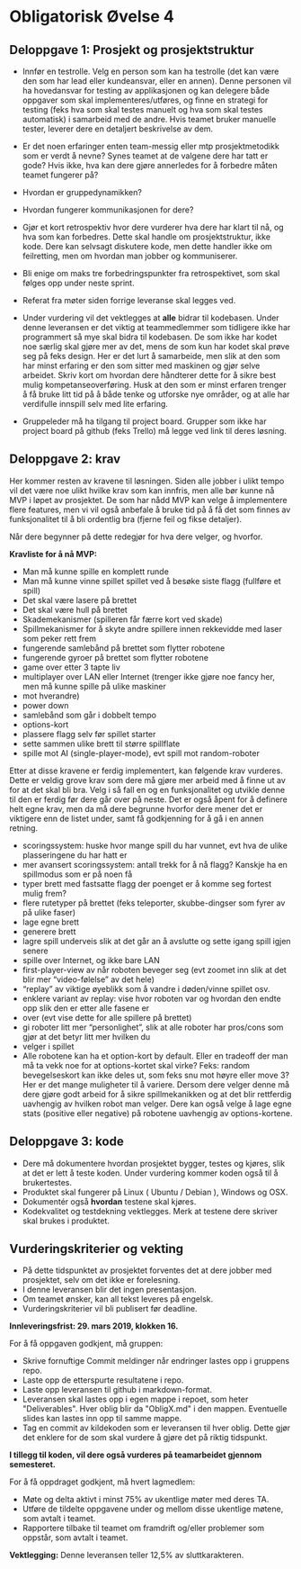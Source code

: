 # Obligatorisk Øvelse 4

## Deloppgave 1: Prosjekt og prosjektstruktur

* Innfør en testrolle. Velg en person som kan ha testrolle (det kan være den som har lead eller kundeansvar,
eller en annen). Denne personen vil ha hovedansvar for testing av applikasjonen og kan delegere både
oppgaver som skal implementeres/utføres, og finne en strategi for testing (feks hva som skal testes
manuelt og hva som skal testes automatisk) i samarbeid med de andre. Hvis teamet bruker manuelle
tester, leverer dere en detaljert beskrivelse av dem.

* Er det noen erfaringer enten team-messig eller mtp prosjektmetodikk som er verdt å nevne? Synes teamet
at de valgene dere har tatt er gode? Hvis ikke, hva kan dere gjøre annerledes for å forbedre måten teamet
fungerer på?

* Hvordan er gruppedynamikken?

* Hvordan fungerer kommunikasjonen for dere?

* Gjør et kort retrospektiv hvor dere vurderer hva dere har klart til nå, og hva som kan forbedres. Dette skal
handle om prosjektstruktur, ikke kode. Dere kan selvsagt diskutere kode, men dette handler ikke om
feilretting, men om hvordan man jobber og kommuniserer.

* Bli enige om maks tre forbedringspunkter fra retrospektivet, som skal følges opp under neste sprint.

* Referat fra møter siden forrige leveranse skal legges ved.

* Under vurdering vil det vektlegges at **alle** bidrar til kodebasen. Under denne leveransen er det viktig at
teammedlemmer som tidligere ikke har programmert så mye skal bidra til kodebasen. De som ikke har kodet noe særlig skal gjøre mer av det, mens de som kun har kodet skal prøve seg på feks design. Her er det lurt å samarbeide, men slik at den som har minst erfaring er den som sitter med maskinen og gjør selve arbeidet. Skriv kort om hvordan dere håndterer dette for å sikre best mulig kompetanseoverføring. Husk at den som er minst erfaren trenger å få bruke litt tid på å både tenke og utforske nye områder, og at alle har verdifulle innspill selv med lite erfaring.


* Gruppeleder må ha tilgang til project board. Grupper som ikke har project board på github (feks Trello) må legge ved link til deres løsning.

## Deloppgave 2: krav

Her kommer resten av kravene til løsningen. Siden alle jobber i ulikt tempo vil det være noe ulikt hvilke krav som
kan innfris, men alle bør kunne nå MVP i løpet av prosjektet. De som har nådd MVP kan velge å implementere
flere features, men vi vil også anbefale å bruke tid på å få det som finnes av funksjonalitet til å bli ordentlig bra
(fjerne feil og fikse detaljer).

Når dere begynner på dette redegjør for hva dere velger, og hvorfor.

**Kravliste for å nå MVP:**


* Man må kunne spille en komplett runde
* Man må kunne vinne spillet spillet ved å besøke siste flagg (fullføre et spill)
* Det skal være lasere på brettet
* Det skal være hull på brettet
* Skademekanismer (spilleren får færre kort ved skade)
* Spillmekanismer for å skyte andre spillere innen rekkevidde med laser som peker rett frem
* fungerende samlebånd på brettet som flytter robotene
* fungerende gyroer på brettet som flytter robotene
* game over etter 3 tapte liv
* multiplayer over LAN eller Internet (trenger ikke gjøre noe fancy her, men må kunne spille på ulike maskiner
* mot hverandre)
* power down
* samlebånd som går i dobbelt tempo
* options-kort
* plassere flagg selv før spillet starter
* sette sammen ulike brett til større spillflate
* spille mot AI (single-player-mode), evt spill mot random-roboter

Etter at disse kravene er ferdig implementert, kan følgende krav vurderes. Dette er veldig grove krav som dere må
gjøre mer arbeid med å finne ut av for at det skal bli bra. Velg i så fall en og en funksjonalitet og utvikle denne til
den er ferdig før dere går over på neste. Det er også åpent for å definere helt egne krav, men da må dere
begrunne hvorfor dere mener det er viktigere enn de listet under, samt få godkjenning for å gå i en annen retning.


* scoringssystem: huske hvor mange spill du har vunnet, evt hva de ulike plasseringene du har hatt er
* mer avansert scoringssystem: antall trekk for å nå flagg? Kanskje ha en spillmodus som er på noen få
* typer brett med fastsatte flagg der poenget er å komme seg fortest mulig frem?
* flere rutetyper på brettet (feks teleporter, skubbe-dingser som fyrer av på ulike faser)
* lage egne brett
* generere brett
* lagre spill underveis slik at det går an å avslutte og sette igang spill igjen senere
* spille over Internet, og ikke bare LAN
* first-player-view av når roboten beveger seg (evt zoomet inn slik at det blir mer “video-følelse” av det hele)
* “replay” av viktige øyeblikk som å vandre i døden/vinne spillet osv.
* enklere variant av replay: vise hvor roboten var og hvordan den endte opp slik den er etter alle fasene er
* over (evt vise dette for alle spillere på brettet)
* gi roboter litt mer “personlighet”, slik at alle roboter har pros/cons som gjør at det betyr litt mer hvilken du
* velger i spillet
* Alle robotene kan ha et option-kort by default. Eller en tradeoff der man må ta vekk noe for at options-kortet skal virke? Feks: random bevegelseskort kan ikke deles ut, som feks snu mot høyre eller move 3? Her er det mange muligheter til å variere. Dersom dere velger denne må dere gjøre godt arbeid for å sikre spillmekanikken og at det blir rettferdig uavhengig av hvilken robot man velger. Dere kan også velge å lage egne stats (positive eller negative) på robotene uavhengig av options-kortene.

## Deloppgave 3: kode


* Dere må dokumentere hvordan prosjektet bygger, testes og kjøres, slik at det er lett å teste koden. Under vurdering kommer koden også til å brukertestes.
* Produktet skal fungerer på Linux ( Ubuntu / Debian ), Windows og OSX.
* Dokumentér også **hvordan** testene skal kjøres.
* Kodekvalitet og testdekning vektlegges. Merk at testene dere skriver skal brukes i produktet.

## Vurderingskriterier og vekting

* På dette tidspunktet av prosjektet forventes det at dere jobber med prosjektet, selv om det ikke er forelesning.
* I denne leveransen blir det ingen presentasjon.
* Om teamet ønsker, kan all tekst leveres på engelsk.
* Vurderingskriterier vil bli publisert før deadline.

**Innleveringsfrist: 29. mars 2019, klokken 16.**

For å få oppgaven godkjent, må gruppen:

* Skrive fornuftige Commit meldinger når endringer lastes opp i gruppens repo.
* Laste opp de etterspurte resultatene i repo.
* Laste opp leveransen til github i markdown-format.
* Leveransen skal lastes opp i egen mappe i repoet, som heter "Deliverables". Hver oblig blir da "ObligX.md" i den mappen. Eventuelle slides kan lastes inn opp til samme mappe.
* Tag en commit av kildekoden som er leveransen til hver oblig. Dette gjør det enklere for de som skal
vurdere å gjøre det på riktig tidspunkt.

**I tillegg til koden, vil dere også vurderes på teamarbeidet gjennom semesteret.**

For å få oppdraget godkjent, må hvert lagmedlem:

* Møte og delta aktivt i minst 75% av ukentlige møter med deres TA.
* Utføre de tildelte oppgavene under og mellom disse ukentlige møtene, som avtalt i teamet.
* Rapportere tilbake til teamet om framdrift og/eller problemer som oppstår, som avtalt i teamet.

**Vektlegging:** Denne leveransen teller 12,5% av sluttkarakteren.


